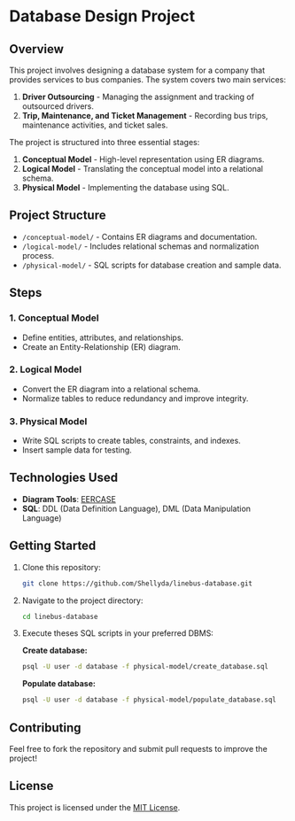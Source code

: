 # Database Design Project

## Overview

This project involves designing a database system for a company that provides services to bus companies. The system covers two main services:

1. **Driver Outsourcing** - Managing the assignment and tracking of outsourced drivers.
2. **Trip, Maintenance, and Ticket Management** - Recording bus trips, maintenance activities, and ticket sales.

The project is structured into three essential stages:

1. **Conceptual Model** - High-level representation using ER diagrams.
2. **Logical Model** - Translating the conceptual model into a relational schema.
3. **Physical Model** - Implementing the database using SQL.

## Project Structure

- `/conceptual-model/` - Contains ER diagrams and documentation.
- `/logical-model/` - Includes relational schemas and normalization process.
- `/physical-model/` - SQL scripts for database creation and sample data.

## Steps

### 1. Conceptual Model

- Define entities, attributes, and relationships.
- Create an Entity-Relationship (ER) diagram.

### 2. Logical Model

- Convert the ER diagram into a relational schema.
- Normalize tables to reduce redundancy and improve integrity.

### 3. Physical Model

- Write SQL scripts to create tables, constraints, and indexes.
- Insert sample data for testing.

## Technologies Used

- **Diagram Tools**: [EERCASE](https://sites.google.com/a/cin.ufpe.br/eercase)
- **SQL**: DDL (Data Definition Language), DML (Data Manipulation Language)

## Getting Started

1. Clone this repository:
   ```sh
   git clone https://github.com/Shellyda/linebus-database.git
   ```
2. Navigate to the project directory:
   ```sh
   cd linebus-database
   ```
3. Execute theses SQL scripts in your preferred DBMS:

   **Create database:**

   ```sh
   psql -U user -d database -f physical-model/create_database.sql
   ```

   **Populate database:**

   ```sh
   psql -U user -d database -f physical-model/populate_database.sql
   ```

## Contributing

Feel free to fork the repository and submit pull requests to improve the project!

## License

This project is licensed under the [MIT License](https://github.com/Shellyda/linebus-database/tree/main?tab=MIT-1-ov-file).
